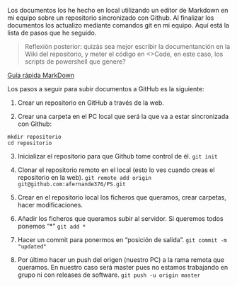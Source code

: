
Los documentos los he hecho en local utilizando un editor de Markdown en mi equipo sobre un repositorio sincronizado con Github. Al finalizar los documentos los actualizo mediante comandos git en mi equipo. Aquí está la lista de pasos que he seguido. 

> Reflexión posterior: quizás sea mejor escribir la documentanción en la Wiki del repositorio, y meter el código en <>Code, en este caso, los scripts de powershell que genere?

[Guía rápida MarkDown](https://rogerdudler.github.io/git-guide/index.es.html)

Los pasos a seguir para subir documentos a GitHub es la siguiente:


1.	Crear un repositorio en GitHub a través de la web. 

2.	Crear una carpeta en el PC local que será la que va a estar sincronizada con Github:

```
mkdir repositorio
cd repositorio
```
3.	Inicializar el repositorio para que Github tome control de él. `git init`

4.	Clonar el repositorio remoto en el local (esto lo ves cuando creas el repositorio en la web).
`git remote add origin git@github.com:afernande376/PS.git`

5.	Crear en el repositorio local los ficheros que queramos, crear carpetas, hacer modificaciones. 

6.	Añadir los ficheros que queramos subir al servidor. Si queremos todos ponemos “*”
`git add *`

7.	Hacer un commit para ponermos en “posición de salida”. 
`git commit -m "updated"`

8.	Por último hacer un push del origen (nuestro PC) a la rama remota que queramos. En nuestro caso será master pues no estamos trabajando en grupo ni con releases de software. 
`git push -u origin master`
